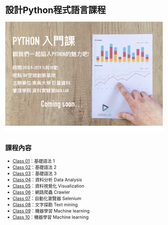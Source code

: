 # 設計Python程式語言課程
![image](https://github.com/andy86715/-Dlab-Python_class/blob/master/Img/%5B1版%5D海報.jpg)

## 課程內容
- [Class 01](/class_01.ipynb/)：基礎語法 1
- [Class 02](/class_02.ipynb/)：基礎語法 2
- [Class 03](/class_03.ipynb/)：基礎語法 3
- [Class 04](/class_04.ipynb/)：資料分析 Data Analysis
- [Class 05](/class_05.ipynb/)：資料視覺化 Visualization
- [Class 06](/class_06.ipynb/)：網路爬蟲 Crawler
- [Class 07](/class_07.ipynb/)：自動化瀏覽器 Selenium
- [Class 08](/class_08.ipynb/)：文字探勘 Text mining
- [Class 09](/class_09.ipynb/)：機器學習 Machine learning
- [Class 10](/class_10.ipynb/)：機器學習 Machine learning
